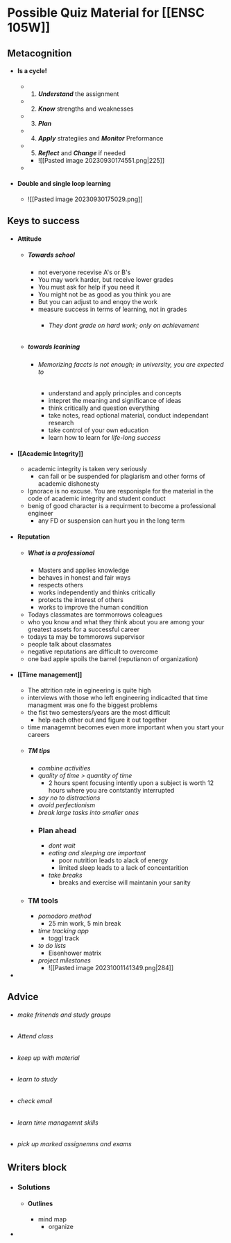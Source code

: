 # Possible Quiz Material for [[ENSC 105W]]


## Metacognition
- #### Is a cycle!
	- 1. ***Understand*** the assignment
	- 2. ***Know*** strengths and weaknesses
	- 3. ***Plan***
	- 4. ***Apply*** strategiies and ***Monitor*** Preformance
	- 5. ***Reflect*** and ***Change*** if needed
		- ![[Pasted image 20230930174551.png|225]]
	- 
- #### Double and single loop learning
	- ![[Pasted image 20230930175029.png]]

## Keys to success
- #### Attitude
	- ##### Towards school
		- not everyone recevise A's or B's
		- You may work harder, but receive lower grades
		- You must ask for help if you need it
		- You might not be as good as you think you are
		- But you can adjust to and enqoy the work
		- measure success in terms of learning, not in grades
			- ###### They dont grade on hard work; only on achievement
	- ##### towards learining 
		- ###### Memorizing faccts is not enough; in university, you are expected to
			- understand and apply principles and concepts 
			- intepret the meaning and significance of ideas
			- think critically and question everything
			- take notes, read optional material, conduct independant research
			- take control of your own education
			- learn how to learn for *life-long success*    
- #### [[Academic Integrity]]
	- academic integrity is taken very seriously
		- can fail or be suspended for plagiarism and other forms of academic dishonesty
	- Ignorace is no excuse. You are responisple for the material in the code of academic integrity and student conduct
	- benig of good character is a requirment to become a professional engineer 
		- any FD or suspension can hurt you in the long term
- #### Reputation
	- ##### What is a professional
		- Masters and applies knowledge
		- behaves in honest and fair ways
		- respects others
		- works independently and thinks critically 
		- protects the interest of others
		- works to improve the human condition
	- Todays classmates are tommorrows coleagues
	- who you know and what they think about you are among your greatest assets for a successful career
	- todays ta may be tommorows supervisor
	- people talk about classmates
	- negative reputations are difficult to overcome
	- one bad apple spoils the barrel (reputianon of organization)
- #### [[Time management]]
	- The attrition rate in egineering is quite high
	- interviews with those who left engineering indicadted that time managment was one fo the biggest problems
	- the fist two semesters/years are the most difficult
		- help each other out and figure it out together
	- time managemnt becomes even more important when you start your careers
	- ##### TM tips
		- *combine activities*
		- *quality of time > quantity of time*
			- 2 hours spent focusing intently upon a subject is worth 12 hours where you are contstantly interrupted
		- *say no to distractions*
		- *avoid perfectionism*
		- *break large tasks into smaller ones*
		- ### Plan ahead 
			- *dont wait*
			- *eating and sleeping are important*
				- poor nutrition leads to  alack of energy
				- limited sleep leads to a lack of concentarition
			- *take breaks*
				- breaks and exercise will maintanin your sanity 
	- ### TM tools
		- *pomodoro method*
			- 25 min work, 5 min break
		- *time tracking app*
			- toggl track
		- *to do lists*
			- Eisenhower matrix
		- *project milestones*
			- ![[Pasted image 20231001141349.png|284]]
- 
## Advice
- ###### make frinends and study groups
- ###### Attend class
- ###### keep up with material
- ###### learn to study
- ###### check email
- ###### learn time managemnt skills
- ###### pick up marked assignemns and exams

## Writers block
- ### Solutions
	- #### Outlines 
		- mind map
			- organize 
- 
